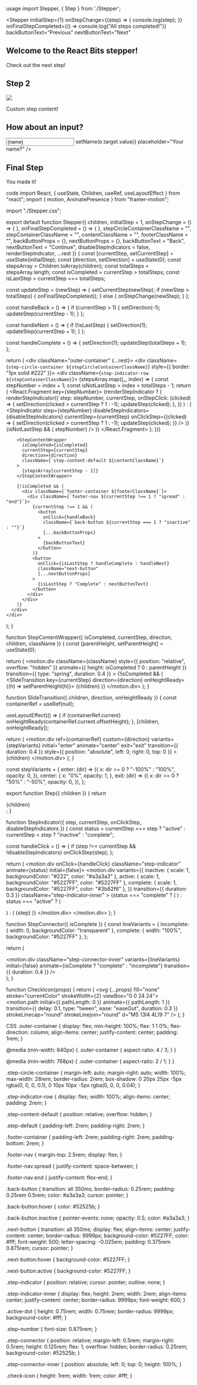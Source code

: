 usage
import Stepper, { Step } from './Stepper';
  
<Stepper
  initialStep={1}
  onStepChange={(step) => {
    console.log(step);
  }}
  onFinalStepCompleted={() => console.log("All steps completed!")}
  backButtonText="Previous"
  nextButtonText="Next"
>
  <Step>
    <h2>Welcome to the React Bits stepper!</h2>
    <p>Check out the next step!</p>
  </Step>
  <Step>
    <h2>Step 2</h2>
    <img style={{ height: '100px', width: '100%', objectFit: 'cover', objectPosition: 'center -70px', borderRadius: '15px', marginTop: '1em' }} src="https://www.purrfectcatgifts.co.uk/cdn/shop/collections/Funny_Cat_Cards_640x640.png?v=1663150894" />
    <p>Custom step content!</p>
  </Step>
  <Step>
    <h2>How about an input?</h2>
    <input value={name} onChange={(e) => setName(e.target.value)} placeholder="Your name?" />
  </Step>
  <Step>
    <h2>Final Step</h2>
    <p>You made it!</p>
  </Step>
</Stepper>

code
import React, { useState, Children, useRef, useLayoutEffect } from "react";
import { motion, AnimatePresence } from "framer-motion";

import "./Stepper.css";

export default function Stepper({
  children,
  initialStep = 1,
  onStepChange = () => { },
  onFinalStepCompleted = () => { },
  stepCircleContainerClassName = "",
  stepContainerClassName = "",
  contentClassName = "",
  footerClassName = "",
  backButtonProps = {},
  nextButtonProps = {},
  backButtonText = "Back",
  nextButtonText = "Continue",
  disableStepIndicators = false,
  renderStepIndicator,
  ...rest
}) {
  const [currentStep, setCurrentStep] = useState(initialStep);
  const [direction, setDirection] = useState(0);
  const stepsArray = Children.toArray(children);
  const totalSteps = stepsArray.length;
  const isCompleted = currentStep > totalSteps;
  const isLastStep = currentStep === totalSteps;

  const updateStep = (newStep) => {
    setCurrentStep(newStep);
    if (newStep > totalSteps) {
      onFinalStepCompleted();
    } else {
      onStepChange(newStep);
    }
  };

  const handleBack = () => {
    if (currentStep > 1) {
      setDirection(-1);
      updateStep(currentStep - 1);
    }
  };

  const handleNext = () => {
    if (!isLastStep) {
      setDirection(1);
      updateStep(currentStep + 1);
    }
  };

  const handleComplete = () => {
    setDirection(1);
    updateStep(totalSteps + 1);
  };

  return (
    <div className="outer-container" {...rest}>
      <div className={`step-circle-container ${stepCircleContainerClassName}`} style={{ border: "1px solid #222" }}>
        <div className={`step-indicator-row ${stepContainerClassName}`}>
          {stepsArray.map((_, index) => {
            const stepNumber = index + 1;
            const isNotLastStep = index < totalSteps - 1;
            return (
              <React.Fragment key={stepNumber}>
                {renderStepIndicator ? (
                  renderStepIndicator({
                    step: stepNumber,
                    currentStep,
                    onStepClick: (clicked) => {
                      setDirection(clicked > currentStep ? 1 : -1);
                      updateStep(clicked);
                    },
                  })
                ) : (
                  <StepIndicator
                    step={stepNumber}
                    disableStepIndicators={disableStepIndicators}
                    currentStep={currentStep}
                    onClickStep={(clicked) => {
                      setDirection(clicked > currentStep ? 1 : -1);
                      updateStep(clicked);
                    }}
                  />
                )}
                {isNotLastStep && (
                  <StepConnector isComplete={currentStep > stepNumber} />
                )}
              </React.Fragment>
            );
          })}
        </div>

        <StepContentWrapper
          isCompleted={isCompleted}
          currentStep={currentStep}
          direction={direction}
          className={`step-content-default ${contentClassName}`}
        >
          {stepsArray[currentStep - 1]}
        </StepContentWrapper>

        {!isCompleted && (
          <div className={`footer-container ${footerClassName}`}>
            <div className={`footer-nav ${currentStep !== 1 ? "spread" : "end"}`}>
              {currentStep !== 1 && (
                <button
                  onClick={handleBack}
                  className={`back-button ${currentStep === 1 ? "inactive" : ""}`}
                  {...backButtonProps}
                >
                  {backButtonText}
                </button>
              )}
              <button
                onClick={isLastStep ? handleComplete : handleNext}
                className="next-button"
                {...nextButtonProps}
              >
                {isLastStep ? "Complete" : nextButtonText}
              </button>
            </div>
          </div>
        )}
      </div>
    </div>
  );
}

function StepContentWrapper({ isCompleted, currentStep, direction, children, className }) {
  const [parentHeight, setParentHeight] = useState(0);

  return (
    <motion.div
      className={className}
      style={{ position: "relative", overflow: "hidden" }}
      animate={{ height: isCompleted ? 0 : parentHeight }}
      transition={{ type: "spring", duration: 0.4 }}
    >
      <AnimatePresence initial={false} mode="sync" custom={direction}>
        {!isCompleted && (
          <SlideTransition key={currentStep} direction={direction} onHeightReady={(h) => setParentHeight(h)}>
            {children}
          </SlideTransition>
        )}
      </AnimatePresence>
    </motion.div>
  );
}

function SlideTransition({ children, direction, onHeightReady }) {
  const containerRef = useRef(null);

  useLayoutEffect(() => {
    if (containerRef.current) onHeightReady(containerRef.current.offsetHeight);
  }, [children, onHeightReady]);

  return (
    <motion.div
      ref={containerRef}
      custom={direction}
      variants={stepVariants}
      initial="enter"
      animate="center"
      exit="exit"
      transition={{ duration: 0.4 }}
      style={{ position: "absolute", left: 0, right: 0, top: 0 }}
    >
      {children}
    </motion.div>
  );
}

const stepVariants = {
  enter: (dir) => ({
    x: dir >= 0 ? "-100%" : "100%",
    opacity: 0,
  }),
  center: {
    x: "0%",
    opacity: 1,
  },
  exit: (dir) => ({
    x: dir >= 0 ? "50%" : "-50%",
    opacity: 0,
  }),
};

export function Step({ children }) {
  return <div className="step-default">{children}</div>;
}

function StepIndicator({ step, currentStep, onClickStep, disableStepIndicators }) {
  const status = currentStep === step ? "active" : currentStep < step ? "inactive" : "complete";

  const handleClick = () => {
    if (step !== currentStep && !disableStepIndicators) onClickStep(step);
  };

  return (
    <motion.div onClick={handleClick} className="step-indicator" animate={status} initial={false}>
      <motion.div
        variants={{
          inactive: { scale: 1, backgroundColor: "#222", color: "#a3a3a3" },
          active: { scale: 1, backgroundColor: "#5227FF", color: "#5227FF" },
          complete: { scale: 1, backgroundColor: "#5227FF", color: "#3b82f6" },
        }}
        transition={{ duration: 0.3 }}
        className="step-indicator-inner"
      >
        {status === "complete" ? (
          <CheckIcon className="check-icon" />
        ) : status === "active" ? (
          <div className="active-dot" />
        ) : (
          <span className="step-number">{step}</span>
        )}
      </motion.div>
    </motion.div>
  );
}

function StepConnector({ isComplete }) {
  const lineVariants = {
    incomplete: { width: 0, backgroundColor: "transparent" },
    complete: { width: "100%", backgroundColor: "#5227FF" },
  };

  return (
    <div className="step-connector">
      <motion.div
        className="step-connector-inner"
        variants={lineVariants}
        initial={false}
        animate={isComplete ? "complete" : "incomplete"}
        transition={{ duration: 0.4 }}
      />
    </div>
  );
}

function CheckIcon(props) {
  return (
    <svg {...props} fill="none" stroke="currentColor" strokeWidth={2} viewBox="0 0 24 24">
      <motion.path
        initial={{ pathLength: 0 }}
        animate={{ pathLength: 1 }}
        transition={{ delay: 0.1, type: "tween", ease: "easeOut", duration: 0.3 }}
        strokeLinecap="round"
        strokeLinejoin="round"
        d="M5 13l4 4L19 7"
      />
    </svg>
  );
}

CSS 
.outer-container {
  display: flex;
  min-height: 100%;
  flex: 1 1 0%;
  flex-direction: column;
  align-items: center;
  justify-content: center;
  padding: 1rem;
}

@media (min-width: 640px) {
  .outer-container {
    aspect-ratio: 4 / 3;
  }
}

@media (min-width: 768px) {
  .outer-container {
    aspect-ratio: 2 / 1;
  }
}

.step-circle-container {
  margin-left: auto;
  margin-right: auto;
  width: 100%;
  max-width: 28rem;
  border-radius: 2rem;
  box-shadow: 0 20px 25px -5px rgba(0, 0, 0, 0.1),
    0 10px 10px -5px rgba(0, 0, 0, 0.04);
}

.step-indicator-row {
  display: flex;
  width: 100%;
  align-items: center;
  padding: 2rem;
}

.step-content-default {
  position: relative;
  overflow: hidden;
}

.step-default {
  padding-left: 2rem;
  padding-right: 2rem;
}

.footer-container {
  padding-left: 2rem;
  padding-right: 2rem;
  padding-bottom: 2rem;
}

.footer-nav {
  margin-top: 2.5rem;
  display: flex;
}

.footer-nav.spread {
  justify-content: space-between;
}

.footer-nav.end {
  justify-content: flex-end;
}

.back-button {
  transition: all 350ms;
  border-radius: 0.25rem;
  padding: 0.25rem 0.5rem;
  color: #a3a3a3;
  cursor: pointer;
}

.back-button:hover {
  color: #52525b;
}

.back-button.inactive {
  pointer-events: none;
  opacity: 0.5;
  color: #a3a3a3;
}

.next-button {
  transition: all 350ms;
  display: flex;
  align-items: center;
  justify-content: center;
  border-radius: 9999px;
  background-color: #5227FF;
  color: #fff;
  font-weight: 500;
  letter-spacing: -0.025em;
  padding: 0.375rem 0.875rem;
  cursor: pointer;
}

.next-button:hover {
  background-color: #5227FF;
}

.next-button:active {
  background-color: #5227FF;
}

.step-indicator {
  position: relative;
  cursor: pointer;
  outline: none;
}

.step-indicator-inner {
  display: flex;
  height: 2rem;
  width: 2rem;
  align-items: center;
  justify-content: center;
  border-radius: 9999px;
  font-weight: 600;
}

.active-dot {
  height: 0.75rem;
  width: 0.75rem;
  border-radius: 9999px;
  background-color: #fff;
}

.step-number {
  font-size: 0.875rem;
}

.step-connector {
  position: relative;
  margin-left: 0.5rem;
  margin-right: 0.5rem;
  height: 0.125rem;
  flex: 1;
  overflow: hidden;
  border-radius: 0.25rem;
  background-color: #52525b;
}

.step-connector-inner {
  position: absolute;
  left: 0;
  top: 0;
  height: 100%;
}

.check-icon {
  height: 1rem;
  width: 1rem;
  color: #fff;
}